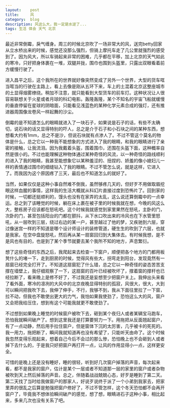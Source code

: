 ```yaml
---
layout:    post
title:     风
category:  blog
description: 风这么大，我一定是水逆了...
tags: 生活 体会 天气 北京
---
```

最近非常倒霉，戾气缠身。周三的时候北京吹了一场非常大的风，送完betty回家从立水桥出来的时候，感觉还没那么强烈，但骑上摩托车走了几公里就强烈的感受到了。因为风大，所以车骑起来非常的困难，几乎都在平移，加上北京的天气如此的寒冷，只好把身体裹在一堆，双腿并拢，围巾也围到头盔里，只露出双眼看着前方缓慢行驶了。

进入昌平之后，这个我所在的世界就好像突然变成了另外一个世界，大型的货车哐当哐当的行驶在主路上，看上去像是刚从五环下来，车上的土混着北京这整座城市的土显得烟雾缭绕。稍加不注意，就只能看到大型货车的前车灯。这种状况让人很容易联想关于火星或者月球的科幻电影。轰隆轰隆，某个不知名的宇宙飞船就缓慢的垂直停留在星球的阴暗面，只能看见浅蓝色的某种化学元素合成的强灯，还有推进器周围像龙卷风一样起舞的沙尘。

倒霉的是不知道怎么的眼睛就进入了一块石子，如果说是石子的话，有些不太确切，说石块的话又显得特别的吓人，总之是介于石子和小石块之间的某种东西，想想看大约有1mm，总之不是沙，但说石块就有点渗人了。不过不管这个莫名的物体是什么，总之它以一种我不能想象的方式进入了我的眼睛，和我的眼睛进行了亲密的接触，让我流泪。因为我戴着头盔，围着围巾，还围在头盔下面，这种概率自然是很小的。不过也能理解这种物体通过某种奇怪的风流，以一种奇怪的路线顺利的进入了我的眼睛，我甚至能想象它以某种羞涩的、扭捏的、娇羞的像小媳妇儿一样的表情通过围巾的细缝钻入了我的眼睛。不过不管怎么说，就是这样，它进入了。而我因为这个原因疼了三天，最后也不知道怎么的就好了。

当然，如果仅仅是这种小事自然难不倒我，虽然够疼几天的，但好歹不用做取眉挖眼这样血腥的事情，这样我的生活大概就从科幻片直接过度到恐怖片了。回到家的时候，一切都还挺顺利的，馒头也没有在家弄的太乱，这么说还算倒霉中的一点幸运。总之到了该睡觉的时候，躺在床上裹在被子里的时候我就在想，今晚的风这么大，整栋房子应该都在怒吼吧。这个时候我就感觉到家里果然在怒吼，主卧的门，次卧的门，甚至包括阳台的门都在颤抖，从下水口吹出来的冷风也在下水管里怒吼，从一层吹到三层，绕过右边的某一户，甚至越过了他的梦，又疾驰到六层，穿过像迷宫一样的不知道是哪个设计师设计的装修管道，硬生生的吹到了六层，也就是我家。在空中盘旋怒吼，然后再从某一扇窗回归到大集体去。有时候我想，是不是风也有目的，也是到了某个季节就要去某个我所不知的地方，声息繁衍。

想了这些奇怪的东西之后，我爬起来去检查一下窗户，顺便把各个地方的门都用板凳什么的堵一下，走到厨房的时候，觉得风有些大，拐弯走到阳台，发现竟然有一扇窗已经完全打开了。不知道这扇窗犯了什么错，总之它以一种奇怪的姿态苦苦支撑在墙壁上，我仔细观察了一下，这扇窗的百叶已经被吹坏了，撑着窗的撑杆也已经拉断了，看来晚上是修不好了，不过我还是妄想至少把窗户关上。我伸出头来看了看外面，寒冷的凛冽的大风中的北京夜晚显得特别的孤寂，风很大，很大，大到可以瞬间把我吹下去，我伸了伸手，不行，我够不到，我从下面往里拉了一下窗，拉不动，但我也不敢使出更大的力气，我怕如果我使劲了，恐怕这么大的风，窗户又会把我给压住，想到有这个可能我就更不敢使劲了。

不过想到如果晚上睡觉的时候窗户被吹下去，砸到某个夜归人或者某辆宝马跑车，恐怕我就瞬间破产了。想到这里我还是打算要努力一下。用拖把从反面翘起窗户，有了一点动静，然后用手拉住窗户，但是窗体下沉的太厉害，几乎被卡的死死的。我一用力，拖把断了，瞬间我就知道再也没有希望了，只能听天由命了。这个时候我忽然变得乐观起来，想着自己今后不会过的那么惨，恐怕晚上也不会砸到人或者掉下去什么的，于是我只好把窗户再打开一点，让风的作用显得小一点，这样更安全。

可惜的是晚上还是没有睡好，睡的很轻，听到好几次窗户掉落的声音，每次起来看，都不是我家的窗户，估计是某个一层或者不知道那一层的家里的窗户或者杂物被吹到天上然后掉落的声音。总之，伴随着战战兢兢心态，好歹是睡到了第二天。第二天找了当时给我做窗户的那家人，好说歹说终于派了一个小弟到我家去，把家里弄的很乱之后算是勉强把窗户修好了，不过不管怎样，这个冬天恐怕都不会再开窗户了，毕竟我不想体验瞬间破产的感觉，想了想，眼睛进石子这种小事，相比起来，多来几次也没有关系了吧。
